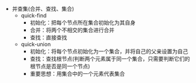 - 并查集(合并、查找、集合)
  - quick-find
    - 初始化：把每个节点所在集合初始化为其自身
    - 合并：将两个不相交的集合进行合并
    - 查找：直接查找
  - quick-union
    - 初始化：将每个节点初始化为一个集合，并将自己的父亲设置为自己
    - 查找：查找根节点(判断两个元素属于同一个集合，只需要判断它们的根节点是否是同一个节点)
    - 重要思想：用集合中的一个元素代表集合